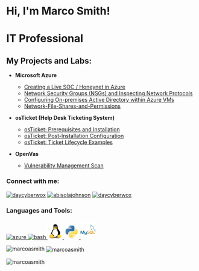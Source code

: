 <h1>Hi, I'm Marco Smith! </h1>
<h1>IT Professional</h1>
<h2>My Projects and Labs:</h2>

- <b>Microsoft Azure</b>
   - [Creating a Live SOC / Honeynet in Azure](https://github.com/marcoasmith/Cloud-SOC)
   - [Network Security Groups (NSGs) and Inspecting Network Protocols](https://github.com/marcoasmith/Network-Security-Groups-NSGs-and-Inspecting-Network-Protocols)
   - [Configuring On-premises Active Directory within Azure VMs](https://github.com/marcoasmith/Configuring-On-premises-Active-Directory-within-Azure-VMs)
   - [Network-File-Shares-and-Permissions](https://github.com/marcoasmith/Network-File-Shares-and-Permissions)







- <b>osTicket (Help Desk Ticketing System)</b>
  - [osTicket: Prerequisites and Installation](https://github.com/marcoasmith/osTicket---Prerequisites-and-Installation)
  - [osTicket: Post-Installation Configuration](https://github.com/marcoasmith/osTicket-Post-Installation-Configuration)
  - [osTicket: Ticket Lifecycle Examples](https://github.com/marcoasmith/osTicket-Ticket-Lifecycle-Examples)

- <b> OpenVas</b>
  - [Vulnerability Management Scan](https://github.com/marcoasmith/Vulnerability-Management)


<h3 align="left">Connect with me:</h3>
<p align="left">
<a href="https://x.com/_marco_smith_" target="blank"><img align="center" src="https://raw.githubusercontent.com/rahuldkjain/github-profile-readme-generator/master/src/images/icons/Social/twitter.svg" alt="daycyberwox" height="30" width="40" /></a>
<a href="https://www.linkedin.com/in/marcoasmith/" target="blank"><img align="center" src="https://raw.githubusercontent.com/rahuldkjain/github-profile-readme-generator/master/src/images/icons/Social/linked-in-alt.svg" alt="abisolajohnson" height="30" width="40" /></a>
<a href="https://www.instagram.com/_marco_smith_/" target="blank"><img align="center" src="https://raw.githubusercontent.com/rahuldkjain/github-profile-readme-generator/master/src/images/icons/Social/instagram.svg" alt="daycyberwox" height="30" width="40" /></a>






</p>

<h3 align="left">Languages and Tools:</h3>
</a> <a href="https://azure.microsoft.com/en-in/" target="_blank" rel="noreferrer"> <img src="https://www.vectorlogo.zone/logos/microsoft_azure/microsoft_azure-icon.svg" alt="azure" width="40" height="40"/> </a> <a href="https://www.gnu.org/software/bash/" target="_blank" rel="noreferrer"> <img src="https://www.vectorlogo.zone/logos/gnu_bash/gnu_bash-icon.svg" alt="bash" width="40" height="40"/>  </a> <a </a> <a href="https://www.linux.org/" target="_blank" rel="noreferrer"> <img src="https://raw.githubusercontent.com/devicons/devicon/master/icons/linux/linux-original.svg" alt="linux" width="40" height="40"/> </a> <a href="https://www.python.org" target="_blank" rel="noreferrer"> <img src="https://raw.githubusercontent.com/devicons/devicon/master/icons/python/python-original.svg" alt="python" width="40" height="40"/> </a> <a href="https://www.mysql.com/" target="_blank" rel="noreferrer"> <img src="https://raw.githubusercontent.com/devicons/devicon/master/icons/mysql/mysql-original-wordmark.svg" alt="mysql" width="40" height="50"/> </a> </p>

<p><img align="left" src="https://github-readme-stats.vercel.app/api/top-langs?username=marcoasmith&show_icons=true&locale=en&layout=compact" alt="marcoasmith" /></p>

<p>&nbsp;<img align="center" src="https://github-readme-stats.vercel.app/api?username=marcoasmith&show_icons=true&locale=en" alt="marcoasmith" /></p>

<p><img align="center" src="https://github-readme-streak-stats.herokuapp.com/?user=marcoasmith&" alt="marcoasmith" /></p>

